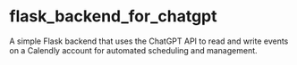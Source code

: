 # flask_backend_for_chatgpt
A simple Flask backend that uses the ChatGPT API to read and write events on a Calendly account for automated scheduling and management.
